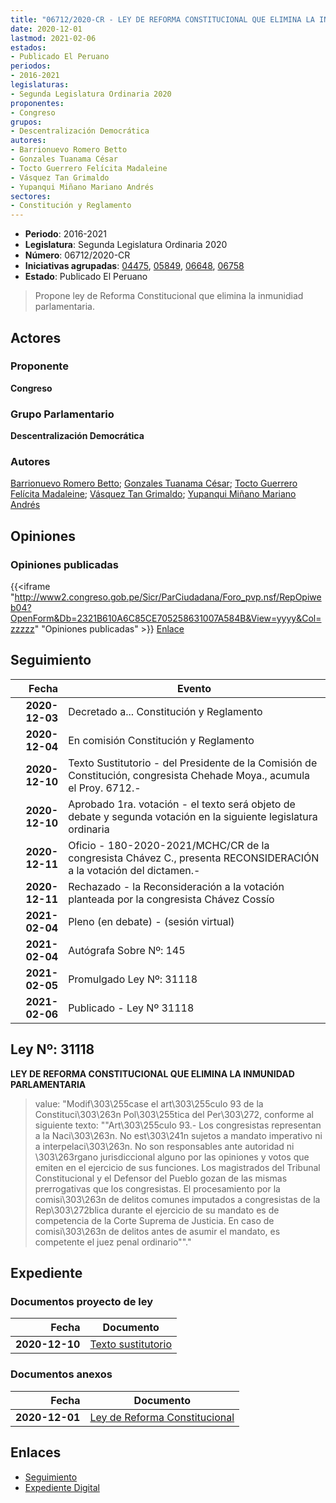 ```yaml
---
title: "06712/2020-CR - LEY DE REFORMA CONSTITUCIONAL QUE ELIMINA LA INMUNIDAD PARLAMENTARIA"
date: 2020-12-01
lastmod: 2021-02-06
estados:
- Publicado El Peruano
periodos:
- 2016-2021
legislaturas:
- Segunda Legislatura Ordinaria 2020
proponentes:
- Congreso
grupos:
- Descentralización Democrática
autores:
- Barrionuevo Romero Betto
- Gonzales Tuanama César
- Tocto Guerrero Felícita Madaleine
- Vásquez Tan Grimaldo
- Yupanqui Miñano Mariano Andrés
sectores:
- Constitución y Reglamento
---
```

- **Periodo**: 2016-2021
- **Legislatura**: Segunda Legislatura Ordinaria 2020
- **Número**: 06712/2020-CR
- **Iniciativas agrupadas**: [04475](../../04400/04475), [05849](../../05800/05849), [06648](../../06600/06648), [06758](../../06700/06758)
- **Estado**: Publicado El Peruano

> Propone ley de Reforma Constitucional que elimina la inmunidiad parlamentaria.


## Actores

### Proponente

**Congreso**

### Grupo Parlamentario

**Descentralización Democrática**

### Autores

[Barrionuevo Romero Betto](mailto:mailto:bbarrionuevo@congreso.gob.pe); [Gonzales Tuanama César](mailto:mailto:cgonzales@congreso.gob.pe); [Tocto Guerrero Felícita Madaleine](mailto:mailto:ftocto@congreso.gob.pe); [Vásquez Tan Grimaldo](mailto:mailto:gvasquez@congreso.gob.pe); [Yupanqui Miñano Mariano Andrés](mailto:mailto:myupanqui@congreso.gob.pe)

## Opiniones

### Opiniones publicadas

{{<iframe "http://www2.congreso.gob.pe/Sicr/ParCiudadana/Foro_pvp.nsf/RepOpiweb04?OpenForm&Db=2321B610A6C85CE705258631007A584B&View=yyyy&Col=zzzzz" "Opiniones publicadas" >}}
[Enlace](http://www2.congreso.gob.pe/Sicr/ParCiudadana/Foro_pvp.nsf/RepOpiweb04?OpenForm&Db=2321B610A6C85CE705258631007A584B&View=yyyy&Col=zzzzz)


## Seguimiento

| Fecha | Evento |
|------:|--------|
| **2020-12-03** | Decretado a... Constitución y Reglamento |
| **2020-12-04** | En comisión Constitución y Reglamento |
| **2020-12-10** | Texto Sustitutorio - del Presidente de la Comisión de Constitución, congresista Chehade Moya., acumula el Proy. 6712.- |
| **2020-12-10** | Aprobado 1ra. votación - el texto será objeto de debate y segunda votación en la siguiente legislatura ordinaria |
| **2020-12-11** | Oficio - 180-2020-2021/MCHC/CR de la congresista Chávez C., presenta RECONSIDERACIÓN a la votación del dictamen.- |
| **2020-12-11** | Rechazado - la Reconsideración a la votación planteada por la congresista Chávez Cossío |
| **2021-02-04** | Pleno (en debate) - (sesión virtual) |
| **2021-02-04** | Autógrafa Sobre Nº: 145 |
| **2021-02-05** | Promulgado Ley Nº: 31118 |
| **2021-02-06** | Publicado - Ley Nº 31118 |

## Ley Nº: 31118

**LEY DE REFORMA CONSTITUCIONAL QUE ELIMINA LA INMUNIDAD PARLAMENTARIA**

> value: "Modif\303\255case el art\303\255culo 93 de la Constituci\303\263n Pol\303\255tica del Per\303\272, conforme al siguiente texto: \"\"Art\303\255culo 93.- Los congresistas representan a la Naci\303\263n. No est\303\241n sujetos a mandato imperativo ni a interpelaci\303\263n. No son responsables ante autoridad ni \303\263rgano jurisdiccional alguno por las opiniones y votos que emiten en el ejercicio de sus funciones. Los magistrados del Tribunal Constitucional y el Defensor del Pueblo gozan de las mismas prerrogativas que los congresistas. El procesamiento por la comisi\303\263n de delitos comunes imputados a congresistas de la Rep\303\272blica durante el ejercicio de su mandato es de competencia de la Corte Suprema de Justicia. En caso de comisi\303\263n de delitos antes de asumir el mandato, es competente el juez penal ordinario\"\"."


## Expediente

### Documentos proyecto de ley

| Fecha | Documento |
|------:|-----------|
| **2020-12-10** | [Texto sustitutorio](https://leyes.congreso.gob.pe/Documentos/2016_2021/Texto_Sustitutorio/Proyectos_de_Ley/TS04475_20201210.pdf) |

### Documentos anexos

| Fecha | Documento |
|------:|-----------|
| **2020-12-01** | [Ley de Reforma Constitucional](https://leyes.congreso.gob.pe/Documentos/2016_2021/Proyectos_de_Ley_y_de_Resoluciones_Legislativas/PL06707-20201201.pdf) |

## Enlaces

- [Seguimiento](http://www2.congreso.gob.pe/Sicr/TraDocEstProc/CLProLey2016.nsf/f7fff46988ca05b1052578e100829cc7/fd5e94bb8386612205258632000006a2?OpenDocument)
- [Expediente Digital](http://www2.congreso.gob.pe/Sicr/TraDocEstProc/Expvirt_2011.nsf/visbusqptramdoc1621/06712?opendocument)

